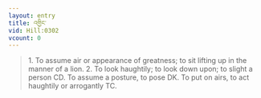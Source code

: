 ```yaml
---
layout: entry
title: འགྱིང་
vid: Hill:0302
vcount: 0
---
```

> 1\. To assume air or appearance of greatness; to sit lifting up in the manner of a lion\. 2\. To look haughtily; to look down upon; to slight a person CD\. To assume a posture, to pose DK\. To put on airs, to act haughtily or arrogantly TC\.


